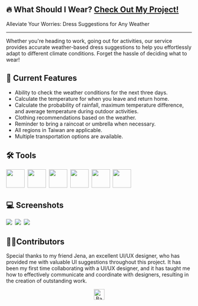 ## 🔥 What Should I Wear? <a href="https://what-should-i-wear-bd38a.web.app/"  target="_blank">Check Out My Project!</a>

Alleviate Your Worries: Dress Suggestions for Any Weather
***
Whether you're heading to work, going out for activities, our service provides accurate weather-based dress suggestions to help you effortlessly adapt to different climate conditions. Forget the hassle of deciding what to wear!

## 🏁 Current Features

* Ability to check the weather conditions for the next three days.
* Calculate the temperature for when you leave and return home.
* Calculate the probability of rainfall, maximum temperature difference, and average temperature during outdoor activities.
* Clothing recommendations based on the weather.
* Reminder to bring a raincoat or umbrella when necessary.
* All regions in Taiwan are applicable.
* Multiple transportation options are available.

## 🛠 Tools
<picture><img src=https://upload.wikimedia.org/wikipedia/commons/thumb/a/a7/React-icon.svg/512px-React-icon.svg.png?20220125121207 height="50px" width="50px"> <img/></picture>
<picture><img src=https://cdn.worldvectorlogo.com/logos/javascript-1.svg height="50px" width="50px"> <img/></picture>
<picture><img src=https://cdn-icons-png.flaticon.com/512/5968/5968358.png height="50px" width="50px"> <img/></picture>
<picture><img src=https://icons-for-free.com/iconfiles/png/512/svg+developer+firebase+google+programming+icon-1320183319887802192.png height="50px" width="50px"> <img/></picture>
<picture><img src=https://forum.bubble.io/uploads/default/original/3X/8/4/84c1f5c09eddc477a4cebd29b44604cc13f6208e.png height="50px" width="50px"> <img/></picture>
<picture><img src=https://www.svgrepo.com/show/354262/react-router.svg height="50px" width="50px"> <img/></picture>


## 💻 Screenshots

<img src=https://i.ibb.co/frRrQpD/2023-06-07-2-48-10.png > <img/>
<img src=https://i.ibb.co/5s6PrR8/2023-06-07-3-04-16.png > <img/>
<img src=https://i.ibb.co/ZKf7fBC/2023-06-07-3-04-27.png > <img/>

## 👩‍💻Contributors
Special thanks to my friend Jena, an excellent UI/UX designer, who has provided me with valuable UI suggestions throughout this project. It has been my first time collaborating with a UI/UX designer, and it has taught me how to effectively communicate and coordinate with designers, resulting in the creation of outstanding work.



<p align="center"><a href="https://github.com/ooospooky/What-Should-I-Wear"><img src="https://superagi.com/wp-content/uploads/2023/05/backToTopButton.png" alt="Back to top" height="29"/></a></p>